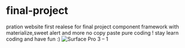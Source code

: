 # final-project
pration website first realese for final project 
component framework with materialize,sweet alert and more 
no copy paste pure coding !
stay learn coding and have fun :)
![Surface Pro 3 – 1](https://user-images.githubusercontent.com/43037291/55672652-b6caf000-58c7-11e9-8eef-e7afbfa24253.png)
